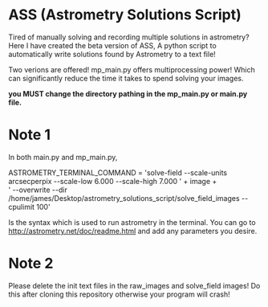 # ASS (Astrometry Solutions Script)
Tired of manually solving and recording multiple solutions in astrometry? Here I have created the beta version of ASS,
A python script to automatically write solutions found by Astrometry to a text file!

Two verions are offered! mp_main.py offers multiprocessing power! Which can significantly reduce the time it takes to spend solving your images.


**you MUST change the directory pathing in the mp_main.py or main.py file.**


# Note 1
In both main.py and mp_main.py,     

ASTROMETRY_TERMINAL_COMMAND = 'solve-field --scale-units arcsecperpix --scale-low 6.000 --scale-high 7.000 ' + image +\
                    ' --overwrite --dir /home/james/Desktop/astrometry_solutions_script/solve_field_images --cpulimit 100'

Is the syntax which is used to run astrometry in the terminal. You can go to http://astrometry.net/doc/readme.html and add any parameters you desire.

# Note 2
Please delete the init text files in the raw_images and solve_field images! Do this after cloning this repository otherwise your program will crash!
